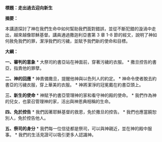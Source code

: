 **標題：走出過去迎向新生**

**摘要：**

本講道探討了神在我們生命中如何幫助我們面對錯誤，並從不斷犯錯的漩渦中走出，越來越像耶穌基督。講員通過撒迦利亞書第 3 章 1-8 節的經文，說明了神如何赦免我們的罪，潔淨我們的污穢，並賦予我們新的使命和目標。

**大綱：**

**一、審判的意象**
    * 大祭司約書亞站在神面前，穿著污穢的衣服。
    * 撒旦控告約書亞，指責他的罪孽。

**二、神的回應**
    * 神責備撒旦，提醒他神與以色列人的約定。
    * 神命令使者脫去約書亞的污穢衣服，穿上華美的衣服。
    * 神將潔淨的冠冕戴在約書亞頭上。

**三、新生的使命**
    * 神賦予約書亞管理神的家和看守神的殿的使命。
    * 我們作為神的兒女，也蒙召管理神的家，活出與神恩典相稱的生命。

**四、免於控告**
    * 我們因著耶穌基督的救恩，免於撒旦的控告。
    * 我們也應當饒恕別人，免於控告他人。

**五、祭司的身分**
    * 我們每一位信徒都是祭司，可以與神親近，並在神的殿中服事。
    * 我們的生活見證可以吸引更多人認識神。